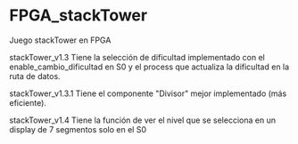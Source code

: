 # FPGA_stackTower
Juego stackTower en FPGA

stackTower_v1.3 Tiene la selección de dificultad implementado con el enable_cambio_dificultad en S0 y el process que actualiza la dificultad en la ruta de datos.



stackTower_v1.3.1 Tiene el componente "Divisor" mejor implementado (más eficiente).

stackTower_v1.4 Tiene la función de ver el nivel que se selecciona en un display de 7 segmentos solo en el S0
